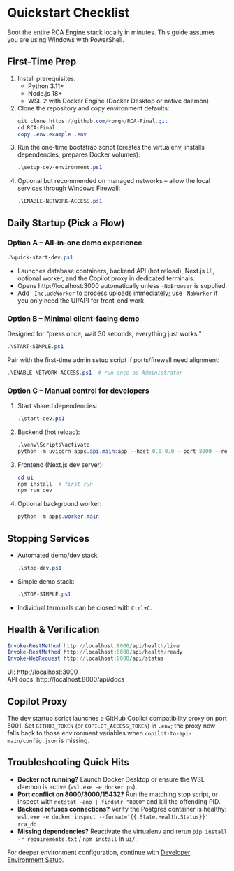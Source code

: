 # Quickstart Checklist

Boot the entire RCA Engine stack locally in minutes. This guide assumes you are using Windows with PowerShell.

## First-Time Prep

1. Install prerequisites:
   - Python 3.11+
   - Node.js 18+
   - WSL 2 with Docker Engine (Docker Desktop or native daemon)
2. Clone the repository and copy environment defaults:
   ```powershell
   git clone https://github.com/<org>/RCA-Final.git
   cd RCA-Final
   copy .env.example .env
   ```
3. Run the one-time bootstrap script (creates the virtualenv, installs dependencies, prepares Docker volumes):
   ```powershell
   .\setup-dev-environment.ps1
   ```
4. Optional but recommended on managed networks – allow the local services through Windows Firewall:
   ```powershell
   .\ENABLE-NETWORK-ACCESS.ps1
   ```

## Daily Startup (Pick a Flow)

### Option A – All-in-one demo experience

```powershell
.\quick-start-dev.ps1
```

- Launches database containers, backend API (hot reload), Next.js UI, optional worker, and the Copilot proxy in dedicated terminals.
- Opens http://localhost:3000 automatically unless `-NoBrowser` is supplied.
- Add `-IncludeWorker` to process uploads immediately; use `-NoWorker` if you only need the UI/API for front-end work.

### Option B – Minimal client-facing demo

Designed for “press once, wait 30 seconds, everything just works.”

```powershell
.\START-SIMPLE.ps1
```

Pair with the first-time admin setup script if ports/firewall need alignment:
```powershell
.\ENABLE-NETWORK-ACCESS.ps1  # run once as Administrator
```

### Option C – Manual control for developers

1. Start shared dependencies:
   ```powershell
   .\start-dev.ps1
   ```
2. Backend (hot reload):
   ```powershell
   .\venv\Scripts\activate
   python -m uvicorn apps.api.main:app --host 0.0.0.0 --port 8000 --reload
   ```
3. Frontend (Next.js dev server):
   ```powershell
   cd ui
   npm install  # first run
   npm run dev
   ```
4. Optional background worker:
   ```powershell
   python -m apps.worker.main
   ```

## Stopping Services

- Automated demo/dev stack:
  ```powershell
  .\stop-dev.ps1
  ```
- Simple demo stack:
  ```powershell
  .\STOP-SIMPLE.ps1
  ```
- Individual terminals can be closed with `Ctrl+C`.

## Health & Verification

```powershell
Invoke-RestMethod http://localhost:8000/api/health/live
Invoke-RestMethod http://localhost:8000/api/health/ready
Invoke-WebRequest http://localhost:8000/api/status
```

UI: http://localhost:3000  
API docs: http://localhost:8000/api/docs

## Copilot Proxy

The dev startup script launches a GitHub Copilot compatibility proxy on port 5001. Set `GITHUB_TOKEN` (or `COPILOT_ACCESS_TOKEN`) in `.env`; the proxy now falls back to those environment variables when `copilot-to-api-main/config.json` is missing.

## Troubleshooting Quick Hits

- **Docker not running?** Launch Docker Desktop or ensure the WSL daemon is active (`wsl.exe -e docker ps`).
- **Port conflict on 8000/3000/15432?** Run the matching stop script, or inspect with `netstat -ano | findstr "8000"` and kill the offending PID.
- **Backend refuses connections?** Verify the Postgres container is healthy: `wsl.exe -e docker inspect --format='{{.State.Health.Status}}' rca_db`.
- **Missing dependencies?** Reactivate the virtualenv and rerun `pip install -r requirements.txt` / `npm install` in `ui/`.

For deeper environment configuration, continue with [Developer Environment Setup](dev-setup.md).
